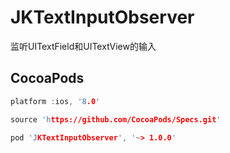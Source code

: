 # JKTextInputObserver
监听UITextField和UITextView的输入


## CocoaPods

```C
platform :ios, '8.0'

source 'https://github.com/CocoaPods/Specs.git'

pod 'JKTextInputObserver', '~> 1.0.0'

```
